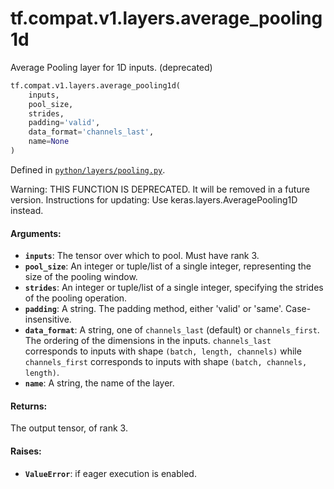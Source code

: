 <div itemscope itemtype="http://developers.google.com/ReferenceObject">
<meta itemprop="name" content="tf.compat.v1.layers.average_pooling1d" />
<meta itemprop="path" content="Stable" />
</div>

# tf.compat.v1.layers.average_pooling1d

Average Pooling layer for 1D inputs. (deprecated)

``` python
tf.compat.v1.layers.average_pooling1d(
    inputs,
    pool_size,
    strides,
    padding='valid',
    data_format='channels_last',
    name=None
)
```



Defined in [`python/layers/pooling.py`](/code/stable/tensorflow/python/layers/pooling.py).

<!-- Placeholder for "Used in" -->

Warning: THIS FUNCTION IS DEPRECATED. It will be removed in a future version.
Instructions for updating:
Use keras.layers.AveragePooling1D instead.

#### Arguments:


* <b>`inputs`</b>: The tensor over which to pool. Must have rank 3.
* <b>`pool_size`</b>: An integer or tuple/list of a single integer,
  representing the size of the pooling window.
* <b>`strides`</b>: An integer or tuple/list of a single integer, specifying the
  strides of the pooling operation.
* <b>`padding`</b>: A string. The padding method, either 'valid' or 'same'.
  Case-insensitive.
* <b>`data_format`</b>: A string, one of `channels_last` (default) or `channels_first`.
  The ordering of the dimensions in the inputs.
  `channels_last` corresponds to inputs with shape
  `(batch, length, channels)` while `channels_first` corresponds to
  inputs with shape `(batch, channels, length)`.
* <b>`name`</b>: A string, the name of the layer.


#### Returns:

The output tensor, of rank 3.



#### Raises:


* <b>`ValueError`</b>: if eager execution is enabled.